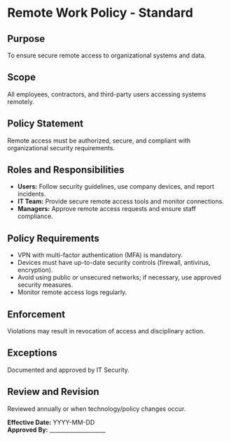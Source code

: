 # Remote Work Policy - Standard

## Purpose
To ensure secure remote access to organizational systems and data.

## Scope
All employees, contractors, and third-party users accessing systems remotely.

## Policy Statement
Remote access must be authorized, secure, and compliant with organizational security requirements.

## Roles and Responsibilities
- **Users:** Follow security guidelines, use company devices, and report incidents.  
- **IT Team:** Provide secure remote access tools and monitor connections.  
- **Managers:** Approve remote access requests and ensure staff compliance.

## Policy Requirements
- VPN with multi-factor authentication (MFA) is mandatory.  
- Devices must have up-to-date security controls (firewall, antivirus, encryption).  
- Avoid using public or unsecured networks; if necessary, use approved security measures.  
- Monitor remote access logs regularly.

## Enforcement
Violations may result in revocation of access and disciplinary action.

## Exceptions
Documented and approved by IT Security.

## Review and Revision
Reviewed annually or when technology/policy changes occur.

**Effective Date:** YYYY-MM-DD  
**Approved By:** ____________________
